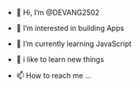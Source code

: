 - 👋 Hi, I’m @DEVANG2502
- 👀 I’m interested in building Apps 
- 🌱 I’m currently learning JavaScript
- 💞️ i like to learn new things

- 📫 How to reach me ...

<!---
DEVANG2502/DEVANG2502 is a ✨ special ✨ repository because its `README.md` (this file) appears on your GitHub profile.
You can click the Preview link to take a look at your changes.
--->
